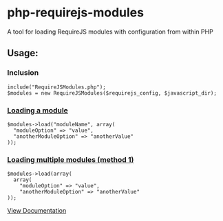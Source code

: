 # php-requirejs-modules
A tool for loading RequireJS modules with configuration from within PHP

## Usage:

### Inclusion
```
include("RequireJSModules.php");
$modules = new RequireJSModules($requirejs_config, $javascript_dir);
```

### [Loading a module](//danielrw7.github.io/php-requirejs-modules/classes/RequireJSModules.html#method_load)
```
$modules->load("moduleName", array(
  "moduleOption" => "value",
  "anotherModuleOption" => "anotherValue"
));
```

### [Loading multiple modules (method 1)](//danielrw7.github.io/php-requirejs-modules/classes/RequireJSModules.html#method_load)
```
$modules->load(array(
  array(
    "moduleOption" => "value",
    "anotherModuleOption" => "anotherValue"
));
```

[View Documentation](//danielrw7.github.io/php-requirejs-modules/classes/RequireJSModules.html)
